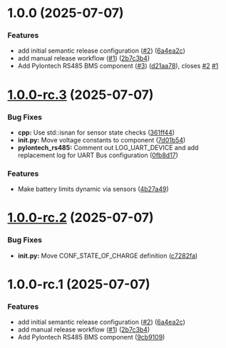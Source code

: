 # 1.0.0 (2025-07-07)


### Features

* add initial semantic release configuration ([#2](https://github.com/Fahmula/esphome-pylontech-rs485/issues/2)) ([6a4ea2c](https://github.com/Fahmula/esphome-pylontech-rs485/commit/6a4ea2c772460b7ad0fc3d2151c1d9f169cc42d8))
* add manual release workflow ([#1](https://github.com/Fahmula/esphome-pylontech-rs485/issues/1)) ([2b7c3b4](https://github.com/Fahmula/esphome-pylontech-rs485/commit/2b7c3b411142f57b75f532bd3a3302fa746d341a))
* Add Pylontech RS485 BMS component ([#3](https://github.com/Fahmula/esphome-pylontech-rs485/issues/3)) ([d21aa78](https://github.com/Fahmula/esphome-pylontech-rs485/commit/d21aa7877410b69da8d5613ce2d01816f8b1e0e7)), closes [#2](https://github.com/Fahmula/esphome-pylontech-rs485/issues/2) [#1](https://github.com/Fahmula/esphome-pylontech-rs485/issues/1)

# [1.0.0-rc.3](https://github.com/Fahmula/esphome-pylontech-rs485/compare/v1.0.0-rc.2...v1.0.0-rc.3) (2025-07-07)


### Bug Fixes

* **cpp:** Use std::isnan for sensor state checks ([361ff44](https://github.com/Fahmula/esphome-pylontech-rs485/commit/361ff446b8acddf28ffc6380e75b9319eb388b5d))
* **init.py:** Move voltage constants to component ([7d01b54](https://github.com/Fahmula/esphome-pylontech-rs485/commit/7d01b54b73f4ad61107c9c65a1112918c65639a2))
* **pylontech_rs485:** Comment out LOG_UART_DEVICE and add replacement log for UART Bus configuration ([0fb8d17](https://github.com/Fahmula/esphome-pylontech-rs485/commit/0fb8d175b7cce2b44047ca4ef24246c3575eb6e6))


### Features

* Make battery limits dynamic via sensors ([4b27a49](https://github.com/Fahmula/esphome-pylontech-rs485/commit/4b27a49e9ba6eabeca4143d713a80ded6b0c3c33))

# [1.0.0-rc.2](https://github.com/Fahmula/esphome-pylontech-rs485/compare/v1.0.0-rc.1...v1.0.0-rc.2) (2025-07-07)


### Bug Fixes

* **init.py:** Move CONF_STATE_OF_CHARGE definition ([c7282fa](https://github.com/Fahmula/esphome-pylontech-rs485/commit/c7282fa43fcf470bdc68e42954ae703f0231a870))

# 1.0.0-rc.1 (2025-07-07)


### Features

* add initial semantic release configuration ([#2](https://github.com/Fahmula/esphome-pylontech-rs485/issues/2)) ([6a4ea2c](https://github.com/Fahmula/esphome-pylontech-rs485/commit/6a4ea2c772460b7ad0fc3d2151c1d9f169cc42d8))
* add manual release workflow ([#1](https://github.com/Fahmula/esphome-pylontech-rs485/issues/1)) ([2b7c3b4](https://github.com/Fahmula/esphome-pylontech-rs485/commit/2b7c3b411142f57b75f532bd3a3302fa746d341a))
* Add Pylontech RS485 BMS component ([9cb9109](https://github.com/Fahmula/esphome-pylontech-rs485/commit/9cb910924aeafd2642cae4f847da0fc935b47594))
